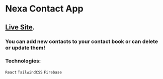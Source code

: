 # Nexa Contact App

## [Live Site](https://nexa-contact.web.app).

### You can add new contacts to your contact book or can delete or update them!

### Technologies: 
<code>React</code>
<code>TailwindCSS</code>
<code>Firebase</code>